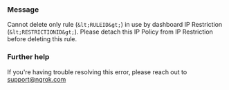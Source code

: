 
### Message
Cannot delete only rule (`&lt;RULEID&gt;`) in use by dashboard IP Restriction (`&lt;RESTRICTIONID&gt;`). Please detach this IP Policy from IP Restriction before deleting this rule.

### Further help
If you're having trouble resolving this error, please reach out to [support@ngrok.com](mailto:support@ngrok.com?subject=Help%20with%20ERR_NGROK_1419)


